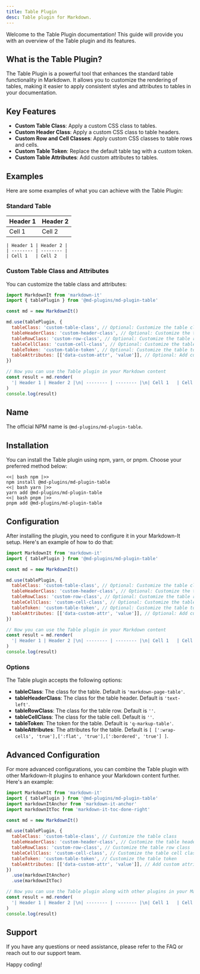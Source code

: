 ```yaml
---
title: Table Plugin
desc: Table plugin for Markdown.
---
```


Welcome to the Table Plugin documentation! This guide will provide you with an overview of the Table plugin and its features.

## What is the Table Plugin?

The Table Plugin is a powerful tool that enhances the standard table functionality in Markdown. It allows you to customize the rendering of tables, making it easier to apply consistent styles and attributes to tables in your documentation.

## Key Features

- **Custom Table Class**: Apply a custom CSS class to tables.
- **Custom Header Class**: Apply a custom CSS class to table headers.
- **Custom Row and Cell Classes**: Apply custom CSS classes to table rows and cells.
- **Custom Table Token**: Replace the default table tag with a custom token.
- **Custom Table Attributes**: Add custom attributes to tables.

## Examples

Here are some examples of what you can achieve with the Table Plugin:

### Standard Table

| Header 1 | Header 2 |
| -------- | -------- |
| Cell 1   | Cell 2   |

```markup
| Header 1 | Header 2 |
| -------- | -------- |
| Cell 1   | Cell 2   |
```

### Custom Table Class and Attributes

You can customize the table class and attributes:

```javascript
import MarkdownIt from 'markdown-it'
import { tablePlugin } from '@md-plugins/md-plugin-table'

const md = new MarkdownIt()

md.use(tablePlugin, {
  tableClass: 'custom-table-class', // Optional: Customize the table class
  tableHeaderClass: 'custom-header-class', // Optional: Customize the table header class
  tableRowClass: 'custom-row-class', // Optional: Customize the table row class
  tableCellClass: 'custom-cell-class', // Optional: Customize the table cell class
  tableToken: 'custom-table-token', // Optional: Customize the table token
  tableAttributes: [['data-custom-attr', 'value']], // Optional: Add custom attributes
})

// Now you can use the Table plugin in your Markdown content
const result = md.render(
  '| Header 1 | Header 2 |\n| -------- | -------- |\n| Cell 1   | Cell 2   |',
)
console.log(result)
```

## Name

The official NPM name is `@md-plugins/md-plugin-table`.

## Installation

You can install the Table plugin using npm, yarn, or pnpm. Choose your preferred method below:

```tabs
<<| bash npm |>>
npm install @md-plugins/md-plugin-table
<<| bash yarn |>>
yarn add @md-plugins/md-plugin-table
<<| bash pnpm |>>
pnpm add @md-plugins/md-plugin-table
```

## Configuration

After installing the plugin, you need to configure it in your Markdown-It setup. Here's an example of how to do that:

```javascript
import MarkdownIt from 'markdown-it'
import { tablePlugin } from '@md-plugins/md-plugin-table'

const md = new MarkdownIt()

md.use(tablePlugin, {
  tableClass: 'custom-table-class', // Optional: Customize the table class
  tableHeaderClass: 'custom-header-class', // Optional: Customize the table header class
  tableRowClass: 'custom-row-class', // Optional: Customize the table row class
  tableCellClass: 'custom-cell-class', // Optional: Customize the table cell class
  tableToken: 'custom-table-token', // Optional: Customize the table token
  tableAttributes: [['data-custom-attr', 'value']], // Optional: Add custom attributes
})

// Now you can use the Table plugin in your Markdown content
const result = md.render(
  '| Header 1 | Header 2 |\n| -------- | -------- |\n| Cell 1   | Cell 2   |',
)
console.log(result)
```

### Options

The Table plugin accepts the following options:

- **tableClass**: The class for the table. Default is `'markdown-page-table'`.
- **tableHeaderClass**: The class for the table header. Default is `'text-left'`.
- **tableRowClass**: The class for the table row. Default is `''`.
- **tableCellClass**: The class for the table cell. Default is `''`.
- **tableToken**: The token for the table. Default is `'q-markup-table'`.
- **tableAttributes**: The attributes for the table. Default is `[ [':wrap-cells', 'true'],[':flat', 'true'],[':bordered', 'true'] ]`.

## Advanced Configuration

For more advanced configurations, you can combine the Table plugin with other Markdown-It plugins to enhance your Markdown content further. Here's an example:

```javascript
import MarkdownIt from 'markdown-it'
import { tablePlugin } from '@md-plugins/md-plugin-table'
import markdownItAnchor from 'markdown-it-anchor'
import markdownItToc from 'markdown-it-toc-done-right'

const md = new MarkdownIt()

md.use(tablePlugin, {
  tableClass: 'custom-table-class', // Customize the table class
  tableHeaderClass: 'custom-header-class', // Customize the table header class
  tableRowClass: 'custom-row-class', // Customize the table row class
  tableCellClass: 'custom-cell-class', // Customize the table cell class
  tableToken: 'custom-table-token', // Customize the table token
  tableAttributes: [['data-custom-attr', 'value']], // Add custom attributes
})
  .use(markdownItAnchor)
  .use(markdownItToc)

// Now you can use the Table plugin along with other plugins in your Markdown content
const result = md.render(
  '| Header 1 | Header 2 |\n| -------- | -------- |\n| Cell 1   | Cell 2   |\n\n# Table of Contents\n\n[[toc]]\n\n| Header 3 | Header 4 |\n| -------- | -------- |\n| Cell 3   | Cell 4   |',
)
console.log(result)
```

## Support

If you have any questions or need assistance, please refer to the FAQ or reach out to our support team.

Happy coding!
